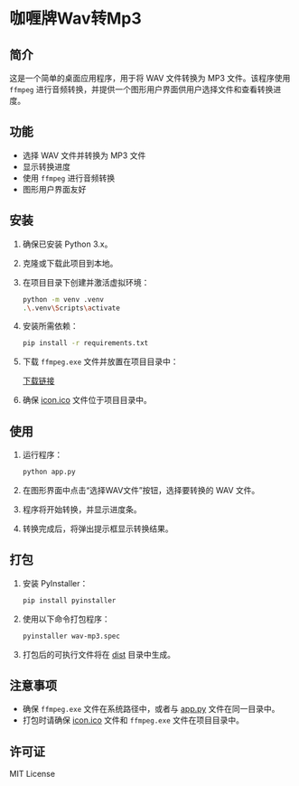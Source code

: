 # 咖喱牌Wav转Mp3

## 简介

这是一个简单的桌面应用程序，用于将 WAV 文件转换为 MP3 文件。该程序使用 `ffmpeg` 进行音频转换，并提供一个图形用户界面供用户选择文件和查看转换进度。

## 功能

- 选择 WAV 文件并转换为 MP3 文件
- 显示转换进度
- 使用 `ffmpeg` 进行音频转换
- 图形用户界面友好

## 安装

1. 确保已安装 Python 3.x。
2. 克隆或下载此项目到本地。
3. 在项目目录下创建并激活虚拟环境：

    ```bash
    python -m venv .venv
    .\.venv\Scripts\activate
    ```

4. 安装所需依赖：

    ```bash
    pip install -r requirements.txt
    ```

5. 下载 `ffmpeg.exe` 文件并放置在项目目录中：

    [下载链接](https://example.com/path/to/ffmpeg.exe)

6. 确保 [icon.ico](http://_vscodecontentref_/3) 文件位于项目目录中。

## 使用

1. 运行程序：

    ```bash
    python app.py
    ```

2. 在图形界面中点击“选择WAV文件”按钮，选择要转换的 WAV 文件。
3. 程序将开始转换，并显示进度条。
4. 转换完成后，将弹出提示框显示转换结果。

## 打包

1. 安装 PyInstaller：

    ```bash
    pip install pyinstaller
    ```

2. 使用以下命令打包程序：

    ```bash
    pyinstaller wav-mp3.spec
    ```

3. 打包后的可执行文件将在 [dist](http://_vscodecontentref_/4) 目录中生成。

## 注意事项

- 确保 `ffmpeg.exe` 文件在系统路径中，或者与 [app.py](http://_vscodecontentref_/5) 文件在同一目录中。
- 打包时请确保 [icon.ico](http://_vscodecontentref_/6) 文件和 `ffmpeg.exe` 文件在项目目录中。

## 许可证

MIT License
